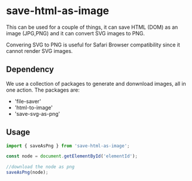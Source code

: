 # save-html-as-image
This can be used for a couple of things, it can save HTML (DOM) as an image (JPG,PNG) and it can convert SVG images to PNG.

Convering SVG to PNG is useful for Safari Browser compatibility since it cannot render SVG images.

## Dependency

We use a collection of packages to generate and donwnload images, all in one action.
The packages are:

- 'file-saver'
- 'html-to-image'
- 'save-svg-as-png'

## Usage

```js
import { saveAsPng } from 'save-html-as-image';

const node = document.getElementById('elementId');

//download the node as png
saveAsPng(node);

```

